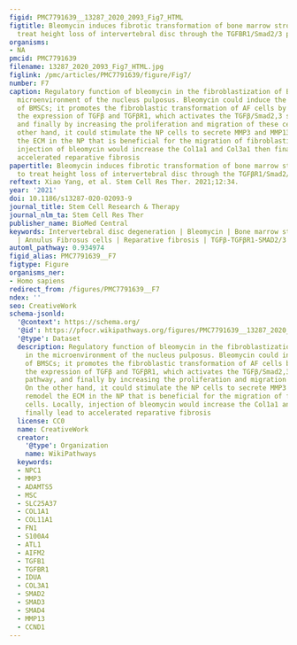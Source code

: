 ```yaml
---
figid: PMC7791639__13287_2020_2093_Fig7_HTML
figtitle: Bleomycin induces fibrotic transformation of bone marrow stromal cells to
  treat height loss of intervertebral disc through the TGFBR1/Smad2/3 pathway
organisms:
- NA
pmcid: PMC7791639
filename: 13287_2020_2093_Fig7_HTML.jpg
figlink: /pmc/articles/PMC7791639/figure/Fig7/
number: F7
caption: Regulatory function of bleomycin in the fibroblastization of BMSCs in the
  microenvironment of the nucleus pulposus. Bleomycin could induce the fibroblastization
  of BMSCs; it promotes the fibroblastic transformation of AF cells by increasing
  the expression of TGFβ and TGFβR1, which activates the TGFβ/Smad2,3 signaling pathway,
  and finally by increasing the proliferation and migration of these cells. On the
  other hand, it could stimulate the NP cells to secrete MMP3 and MMP13 to remodel
  the ECM in the NP that is beneficial for the migration of fibroblastic cells. Locally,
  injection of bleomycin would increase the Col1a1 and Col3a1 then finally lead to
  accelerated reparative fibrosis
papertitle: Bleomycin induces fibrotic transformation of bone marrow stromal cells
  to treat height loss of intervertebral disc through the TGFβR1/Smad2/3 pathway.
reftext: Xiao Yang, et al. Stem Cell Res Ther. 2021;12:34.
year: '2021'
doi: 10.1186/s13287-020-02093-9
journal_title: Stem Cell Research & Therapy
journal_nlm_ta: Stem Cell Res Ther
publisher_name: BioMed Central
keywords: Intervertebral disc degeneration | Bleomycin | Bone marrow stromal cells
  | Annulus Fibrosus cells | Reparative fibrosis | TGFβ-TGFβR1-SMAD2/3 signaling pathway
automl_pathway: 0.934974
figid_alias: PMC7791639__F7
figtype: Figure
organisms_ner:
- Homo sapiens
redirect_from: /figures/PMC7791639__F7
ndex: ''
seo: CreativeWork
schema-jsonld:
  '@context': https://schema.org/
  '@id': https://pfocr.wikipathways.org/figures/PMC7791639__13287_2020_2093_Fig7_HTML.html
  '@type': Dataset
  description: Regulatory function of bleomycin in the fibroblastization of BMSCs
    in the microenvironment of the nucleus pulposus. Bleomycin could induce the fibroblastization
    of BMSCs; it promotes the fibroblastic transformation of AF cells by increasing
    the expression of TGFβ and TGFβR1, which activates the TGFβ/Smad2,3 signaling
    pathway, and finally by increasing the proliferation and migration of these cells.
    On the other hand, it could stimulate the NP cells to secrete MMP3 and MMP13 to
    remodel the ECM in the NP that is beneficial for the migration of fibroblastic
    cells. Locally, injection of bleomycin would increase the Col1a1 and Col3a1 then
    finally lead to accelerated reparative fibrosis
  license: CC0
  name: CreativeWork
  creator:
    '@type': Organization
    name: WikiPathways
  keywords:
  - NPC1
  - MMP3
  - ADAMTS5
  - MSC
  - SLC25A37
  - COL1A1
  - COL11A1
  - FN1
  - S100A4
  - ATL1
  - AIFM2
  - TGFB1
  - TGFBR1
  - IDUA
  - COL3A1
  - SMAD2
  - SMAD3
  - SMAD4
  - MMP13
  - CCND1
---
```

